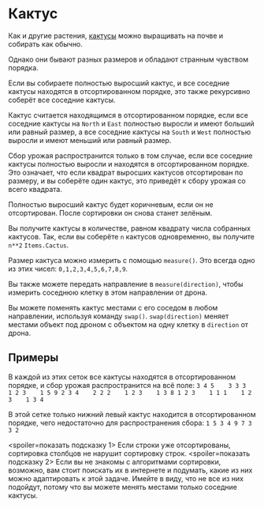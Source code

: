 # Кактус
Как и другие растения, [кактусы](objects/cactus) можно выращивать на почве и собирать как обычно.

Однако они бывают разных размеров и обладают странным чувством порядка.

Если вы собираете полностью выросший кактус, и все соседние кактусы находятся в отсортированном порядке, это также рекурсивно соберёт все соседние кактусы.

Кактус считается находящимся в отсортированном порядке, если все соседние кактусы на `North` и `East` полностью выросли и имеют больший или равный размер, а все соседние кактусы на `South` и `West` полностью выросли и имеют меньший или равный размер.

Сбор урожая распространится только в том случае, если все соседние кактусы полностью выросли и находятся в отсортированном порядке.
Это означает, что если квадрат выросших кактусов отсортирован по размеру, и вы соберёте один кактус, это приведёт к сбору урожая со всего квадрата.

Полностью выросший кактус будет коричневым, если он не отсортирован. После сортировки он снова станет зелёным.

Вы получите кактусы в количестве, равном квадрату числа собранных кактусов. Так, если вы соберёте `n` кактусов одновременно, вы получите `n**2` `Items.Cactus`.

Размер кактуса можно измерить с помощью `measure()`.
Это всегда одно из этих чисел: `0,1,2,3,4,5,6,7,8,9`.

Вы также можете передать направление в `measure(direction)`, чтобы измерить соседнюю клетку в этом направлении от дрона.

Вы можете поменять кактус местами с его соседом в любом направлении, используя команду `swap()`.
`swap(direction)` меняет местами объект под дроном с объектом на одну клетку в `direction` от дрона.

## Примеры
В каждой из этих сеток все кактусы находятся в отсортированном порядке, и сбор урожая распространится на всё поле:
`3 4 5    3 3 3    1 2 3    1 5 9
2 3 4    2 2 2    1 2 3    1 3 8
1 2 3    1 1 1    1 2 3    1 3 4`

В этой сетке только нижний левый кактус находится в отсортированном порядке, чего недостаточно для распространения сбора:
`1 5 3
4 9 7
3 3 2`

<spoiler=показать подсказку 1>
Если строки уже отсортированы, сортировка столбцов не нарушит сортировку строк.
</spoiler>
<spoiler=показать подсказку 2>
Если вы не знакомы с алгоритмами сортировки, возможно, вам стоит поискать их в интернете и подумать, какие из них можно адаптировать к этой задаче. Имейте в виду, что не все из них подойдут, потому что вы можете менять местами только соседние кактусы.
</spoiler>